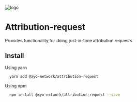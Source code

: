 
[logo]: https://cdn.xy.company/img/brand/XY_Logo_GitHub.png


![logo]

# Attribution-request

Provides functionality for doing just-in-time attribution requests

## Install

Using yarn

```sh
  yarn add @xyo-network/attribution-request
```

Using npm

```sh
  npm install @xyo-network/attribution-request --save
```

